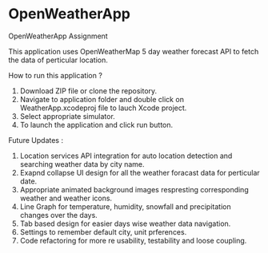 # OpenWeatherApp
OpenWeatherApp Assignment

This application uses OpenWeatherMap 5 day weather forecast API to fetch the data of perticular location.

How to run this application ?

1. Download ZIP file or clone the repository.
2. Navigate to application folder and double click on WeatherApp.xcodeproj file to lauch Xcode project.
3. Select appropriate simulator.
4. To launch the application and click run button.

Future Updates : 

1. Location services API integration for auto location detection and searching weather data by city name.
2. Exapnd collapse UI design for all the weather foracast data for perticular date.
3. Appropriate animated background images respresting corresponding weather and weather icons.
4. Line Graph for temperature, humidity, snowfall and precipitation changes over the days.
5. Tab based design for easier days wise weather data navigation.
6. Settings to remember default city, unit prferences.
7. Code refactoring for more re usability, testability and loose coupling.

